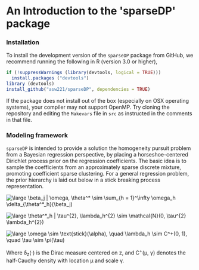 
# An Introduction to the 'sparseDP' package

### Installation

To install the development version of the `sparseDP` package from GitHub,
we recommend running the following in R (version 3.0 or higher),

```R
if (!suppressWarnings (library(devtools, logical = TRUE)))
  install.packages ("devtools")
library (devtools)
install_github("asw221/sparseDP", dependencies = TRUE)
```


If the package does not install out of the box (especially on OSX
operating systems), your compiler may not support OpenMP. Try cloning
the repository and editing the `Makevars` file in `src` as instructed
in the comments in that file.

### Modeling framework
`sparseDP` is intended to provide a solution the homogeneity pursuit
problem from a Bayesian regression perspective, by placing a
horseshoe-centered Dirichlet process prior on the regression
coefficients. The basic idea is to sample the coefficients from an
approximately sparse discrete mixture, promoting coefficient sparse
clustering. For a general regression problem, the prior hierarchy is
laid out below in a stick breaking process representation.


<img src="https://latex.codecogs.com/svg.latex?\large&space;\beta_j&space;|&space;\omega,&space;\theta^*&space;\sim&space;\sum_{h&space;=&space;1}^\infty&space;\omega_h&space;\delta_{\theta^*_h}(\beta_j)" title="\large \beta_j | \omega, \theta^* \sim \sum_{h = 1}^\infty \omega_h \delta_{\theta^*_h}(\beta_j)" />

<img src="https://latex.codecogs.com/svg.latex?\large&space;\theta^*_h&space;|&space;\tau^{2},&space;\lambda_h^{2}&space;\sim&space;\mathcal{N}(0,&space;\tau^{2}&space;\lambda_h^{2})"
title="\large \theta^*_h | \tau^{2}, \lambda_h^{2} \sim \mathcal{N}(0,
\tau^{2} \lambda_h^{2})" />

<img src="https://latex.codecogs.com/svg.latex?\large&space;\omega&space;\sim&space;\text{stick}(\alpha),&space;\quad&space;\lambda_h&space;\sim&space;C^&plus;(0,&space;1),&space;\quad&space;\tau&space;\sim&space;\pi(\tau)" title="\large \omega \sim \text{stick}(\alpha), \quad \lambda_h \sim C^+(0, 1), \quad \tau \sim \pi(\tau)" />


Where &delta;<sub>z</sub>(&middot;) is the Dirac measure centered on
z, and C<sup>+</sup>(&mu;, &gamma;) denotes the half-Cauchy density
with location &mu; and scale &gamma;.



